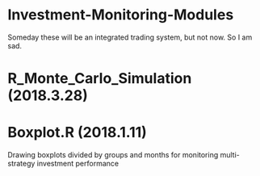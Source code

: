 # Investment-Monitoring-Modules
Someday these will be an integrated trading system, but not now. So I am sad.

# R_Monte_Carlo_Simulation (2018.3.28)

# Boxplot.R (2018.1.11)
Drawing boxplots divided by groups and months for monitoring multi-strategy investment performance
